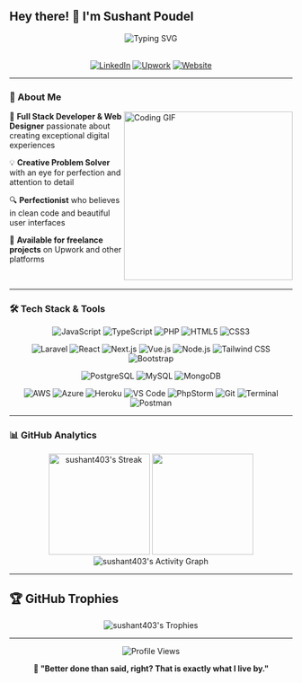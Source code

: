 ## Hey there! 👋 I'm Sushant Poudel

<div align="center">
  <img src="https://readme-typing-svg.herokuapp.com?font=Fira+Code&size=30&pause=700&color=E05397&center=true&vCenter=true&width=600&lines=Full+Stack+Developer;Web+Designer;Problem+Solver;Detail-Oriented+Perfectionist" alt="Typing SVG" />
</div>

<br>

<div align="center">
  
  [![LinkedIn](https://img.shields.io/badge/-LinkedIn-0077B5?style=for-the-badge&logo=linkedin&logoColor=white)](https://www.linkedin.com/in/sushantpoudel)
  [![Upwork](https://img.shields.io/badge/-Upwork-6FDA44?style=for-the-badge&logo=upwork&logoColor=white)](https://www.upwork.com/o/profiles/users/~010f233202f1bb5ba7/)
  [![Website](https://img.shields.io/badge/-Portfolio-FF5722?style=for-the-badge&logo=firefox&logoColor=white)](https://sushantp.com.np)
  
</div>

---

### 🚀 About Me

<img align="right" width="300" alt="Coding GIF" src="https://miro.medium.com/max/1360/1*IRGHmiGsa16stedQvIaZfw.gif" />

🎯 **Full Stack Developer & Web Designer** passionate about creating exceptional digital experiences

💡 **Creative Problem Solver** with an eye for perfection and attention to detail

🔍 **Perfectionist** who believes in clean code and beautiful user interfaces



💼 **Available for freelance projects** on Upwork and other platforms

<br clear="right"/>

---

### 🛠️ Tech Stack & Tools

<!-- #### **Languages** -->
<div align="center">
  
  ![JavaScript](https://img.shields.io/badge/-JavaScript-F7DF1E?style=flat-square&logo=javascript&logoColor=black)
  ![TypeScript](https://img.shields.io/badge/-TypeScript-3178C6?style=flat-square&logo=typescript&logoColor=white)
  ![PHP](https://img.shields.io/badge/-PHP-777BB4?style=flat-square&logo=php&logoColor=white)
  ![HTML5](https://img.shields.io/badge/-HTML5-E34F26?style=flat-square&logo=html5&logoColor=white)
  ![CSS3](https://img.shields.io/badge/-CSS3-1572B6?style=flat-square&logo=css3&logoColor=white)
  
</div>

<!-- #### **Frameworks & Libraries** -->
<div align="center">
  
  ![Laravel](https://img.shields.io/badge/-Laravel-FF2D20?style=flat-square&logo=laravel&logoColor=white)
  ![React](https://img.shields.io/badge/-React-61DAFB?style=flat-square&logo=react&logoColor=black)
  ![Next.js](https://img.shields.io/badge/-Next.js-000000?style=flat-square&logo=next.js&logoColor=white)
  ![Vue.js](https://img.shields.io/badge/-Vue.js-4FC08D?style=flat-square&logo=vue.js&logoColor=white)
  ![Node.js](https://img.shields.io/badge/-Node.js-339933?style=flat-square&logo=node.js&logoColor=white)
  ![Tailwind CSS](https://img.shields.io/badge/-Tailwind%20CSS-06B6D4?style=flat-square&logo=tailwindcss&logoColor=white)
  ![Bootstrap](https://img.shields.io/badge/-Bootstrap-7952B3?style=flat-square&logo=bootstrap&logoColor=white)
  
</div>

<!-- #### **Databases** -->
<div align="center">
  
  ![PostgreSQL](https://img.shields.io/badge/-PostgreSQL-336791?style=flat-square&logo=postgresql&logoColor=white)
  ![MySQL](https://img.shields.io/badge/-MySQL-4479A1?style=flat-square&logo=mysql&logoColor=white)
  ![MongoDB](https://img.shields.io/badge/-MongoDB-47A248?style=flat-square&logo=mongodb&logoColor=white)
  
</div>

<!-- #### **Tools & Environment** -->
<div align="center">
  
  ![AWS](https://img.shields.io/badge/-AWS-232F3E?style=flat-square&logo=amazon-aws&logoColor=white)
  ![Azure](https://img.shields.io/badge/-Azure-0078D4?style=flat-square&logo=microsoft-azure&logoColor=white)
  ![Heroku](https://img.shields.io/badge/-Heroku-430098?style=flat-square&logo=heroku&logoColor=white)
  ![VS Code](https://img.shields.io/badge/-VS%20Code-007ACC?style=flat-square&logo=visual-studio-code&logoColor=white)
  ![PhpStorm](https://img.shields.io/badge/-PhpStorm-000000?style=flat-square&logo=phpstorm&logoColor=white)
  ![Git](https://img.shields.io/badge/-Git-F05032?style=flat-square&logo=git&logoColor=white)
  ![Terminal](https://img.shields.io/badge/-Terminal-000000?style=flat-square&logo=windows-terminal&logoColor=white)
  ![Postman](https://img.shields.io/badge/-Postman-FF6C37?style=flat-square&logo=postman&logoColor=white)
  
  
</div>

---

### 📊 GitHub Analytics

<div align="center">
  
  <img height="180em" src="https://github-readme-streak-stats.herokuapp.com/?user=sushant403&theme=radical&hide_border=true&stroke=0000&background=0D1117&ring=E05397&fire=E05397&currStreakLabel=E05397&bg_color=0D1117&title_color=E05397&text_color=FFF" alt="sushant403's Streak" />
  
  <img height="180em" src="https://github-readme-stats.vercel.app/api/top-langs/?username=sushant403&layout=compact&langs_count=8&theme=radical&hide_border=true&bg_color=0D1117&title_color=E05397&text_color=FFF"/>
  
</div>

<div align="center">
  
  <img src="https://github-readme-activity-graph.vercel.app/graph?username=sushant403&theme=tokyo-night&hide_border=true&bg_color=0D1117&color=E05397&line=E05397&point=FFFFFF" alt="sushant403's Activity Graph" />
  
</div>

---

## 🏆 GitHub Trophies

<div align="center">
  
  <img src="https://github-profile-trophy.vercel.app/?username=sushant403&theme=radical&no-frame=true&no-bg=false&margin-w=4&row=2&column=4" alt="sushant403's Trophies" />
  
</div>

---

<div align="center">
  
  ![Profile Views](https://komarev.com/ghpvc/?username=sushant403&style=flat-square&color=E05397&label=Profile+Views)
  
</div>

<div align="center">
  
  **🚀 "Better done than said, right? That is exactly what I live by."**
  
</div>
